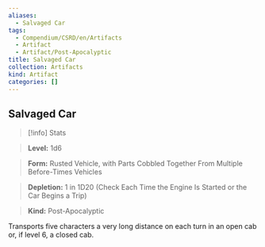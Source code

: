 ```yaml
---
aliases:
  - Salvaged Car
tags:
  - Compendium/CSRD/en/Artifacts
  - Artifact
  - Artifact/Post-Apocalyptic
title: Salvaged Car
collection: Artifacts
kind: Artifact
categories: []
---
```

## Salvaged Car    
>[!info] Stats    
> **Level:** 1d6    
> **Form:** Rusted Vehicle, with Parts Cobbled Together From Multiple Before-Times Vehicles    
> **Depletion:** 1 in 1D20 (Check Each Time the Engine Is Started or the Car Begins a Trip)    
> **Kind:** Post-Apocalyptic  
    
Transports five characters a very long distance on each turn in an open cab or, if level 6, a closed cab.